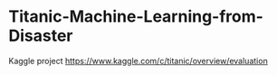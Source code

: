 # Titanic-Machine-Learning-from-Disaster

Kaggle project
https://www.kaggle.com/c/titanic/overview/evaluation
